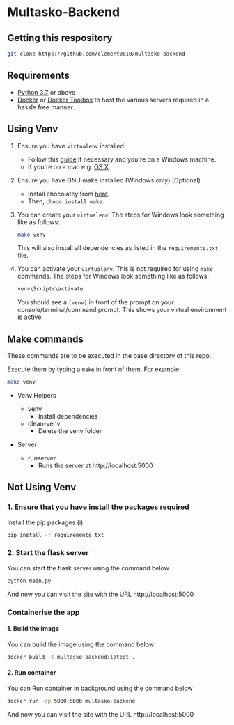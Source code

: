 # Multasko-Backend
  
## Getting this respository
```bash
git clone https://github.com/clement0010/multasko-backend
```

## Requirements
- [Python 3.7](https://www.python.org/downloads/release/python-370/) or above
- [Docker](https://docs.docker.com/get-docker/) or [Docker Toolbox](https://docs.docker.com/toolbox/toolbox_install_windows/)
    to host the various servers required in a hassle free manner.

## Using Venv
1. Ensure you have `virtualenv` installed.
    - Follow this [guide](https://www.c-sharpcorner.com/article/steps-to-set-up-a-virtual-environment-for-python-development/) if necessary and you're on a Windows machine.
    - If you're on a mac e.g. [OS X](https://sourabhbajaj.com/mac-setup/Python/virtualenv.html).
2. Ensure you have GNU make installed (Windows only) (Optional).
    - Install chocolatey from [here](https://chocolatey.org/install).
    - Then, `choco install make`.
3. You can create your `virtualenv`. The steps for Windows look something like as follows:

   ```bash
   make venv 
   ```
   
   This will also install all dependencies as listed in the `requirements.txt` file.
4. You can activate your `virtualenv`. This is not required for using `make` commands. The steps for Windows look something like as follows:
    
   ```bash
   venv\Scripts\activate 
   ```
    
   You should see a `(venv)` in front of the prompt on your console/terminal/command prompt.
   This shows your virtual environment is active.

   
## Make commands

These commands are to be executed in the base directory of this repo.

Execute them by typing a `make` in front of them. For example:

```bash
make venv 
```

- Venv Helpers
    - venv             
        - Install dependencies
    - clean-venv
        - Delete the venv folder

- Server  
    - runserver
        - Runs the server at http://localhost:5000


## Not Using Venv

### 1. Ensure that you have install the packages required
Install the pip packages (i)
```bash
pip install -r requirements.txt
```

### 2. Start the flask server
You can start the flask server using the command below
```bash
python main.py
```
And now you can visit the site with the URL http://localhost:5000

### Containerise the app

#### 1. Build the image
You can build the image using the command below
```bash
docker build -t multasko-backend:latest .
```

#### 2. Run container
You can Run container in background using the command below
```bash
docker run -dp 5000:5000 multasko-backend
```
And now you can visit the site with the URL http://localhost:5000
